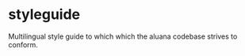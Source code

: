 styleguide
==========

Multilingual style guide to which which the aluana codebase strives to conform.
